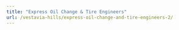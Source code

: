 ```yaml
---
title: "Express Oil Change & Tire Engineers"
url: /vestavia-hills/express-oil-change-and-tire-engineers-2/
---
```

